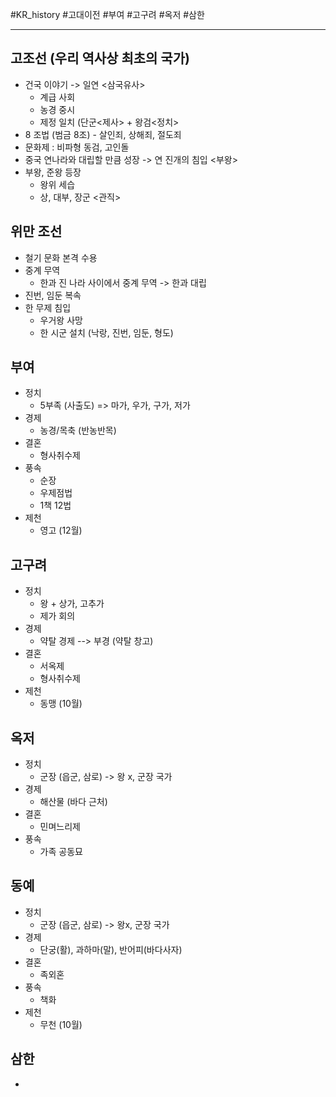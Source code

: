 #KR_history #고대이전 #부여 #고구려 #옥저 #삼한 

---
## 고조선 (우리 역사상 최초의 국가)
- 건국 이야기 -> 일연 <삼국유사>
	- 계급 사회
	- 농경 중시
	- 제정 일치 (단군<제사> + 왕검<정치>
- 8 조법 (범금 8조)
		- 살인죄, 상해죄, 절도죄
- 문화제 : 비파형 동검, 고인돌
- 중국 연나라와 대립할 만큼 성장 -> 연 진개의 침입 <부왕>
- 부왕, 준왕 등장 
	- 왕위 세습
	- 상, 대부, 장군 <관직>
## 위만 조선
- 철기 문화 본격 수용
- 중계 무역
	- 한과 진 나라 사이에서 중계 무역 -> 한과 대립
- 진번, 임둔 복속
- 한 무제 침입
	- 우거왕 사망
	- 한 시군 설치 (낙랑, 진번, 임둔, 형도)
## 부여
- 정치 
	- 5부족 (사출도) => 마가, 우가, 구가, 저가
- 경제
	- 농경/목축 (반농반목)
- 결혼
	- 형사취수제
- 풍속
	- 순장
	- 우제점법
	- 1책 12법
- 제천
	- 영고 (12월)
## 고구려
- 정치
	- 왕 + 상가, 고추가
	- 제가 회의
- 경제
	- 약탈 경제 --> 부경 (약탈 창고)
- 결혼 
	- 서옥제
	- 형사취수제
- 제천
	- 동맹 (10월)
## 옥저
- 정치 
	- 군장 (읍군, 삼로) -> 왕 x, 군장 국가
- 경제
	- 해산물 (바다 근처)
- 결혼
	- 민며느리제
- 풍속
	- 가족 공동묘
## 동예
- 정치 
	- 군장 (읍군, 삼로) -> 왕x, 군장 국가
- 경제
	- 단궁(활), 과하마(말), 반어피(바다사자)
- 결혼
	- 족외혼
- 풍속
	- 책화
- 제천
	- 무천 (10월)
## 삼한
- 
